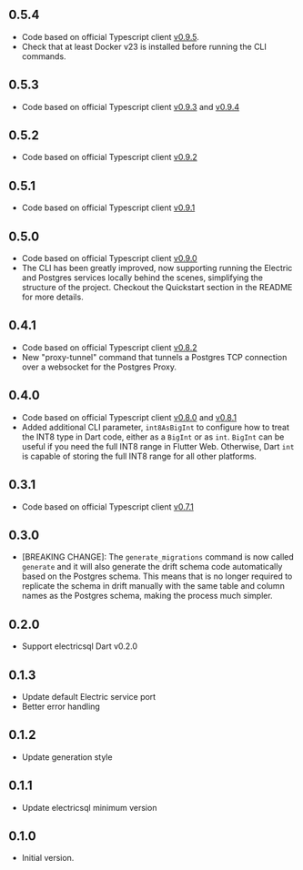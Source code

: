 ## 0.5.4

* Code based on official Typescript client [v0.9.5](https://github.com/electric-sql/electric/releases/tag/electric-sql%400.9.5).
* Check that at least Docker v23 is installed before running the CLI commands.


## 0.5.3

* Code based on official Typescript client [v0.9.3](https://github.com/electric-sql/electric/releases/tag/electric-sql%400.9.3) and [v0.9.4](https://github.com/electric-sql/electric/releases/tag/electric-sql%400.9.4)


## 0.5.2

* Code based on official Typescript client [v0.9.2](https://github.com/electric-sql/electric/releases/tag/electric-sql%400.9.2)


## 0.5.1

* Code based on official Typescript client [v0.9.1](https://github.com/electric-sql/electric/releases/tag/electric-sql%400.9.1)


## 0.5.0

* Code based on official Typescript client [v0.9.0](https://github.com/electric-sql/electric/releases/tag/electric-sql%400.9.0)
* The CLI has been greatly improved, now supporting running the Electric and Postgres services locally behind the scenes, simplifying the structure of the project. Checkout the Quickstart section in the README for more details.


## 0.4.1

* Code based on official Typescript client [v0.8.2](https://github.com/electric-sql/electric/releases/tag/electric-sql%400.8.2)
* New "proxy-tunnel" command that tunnels a Postgres TCP connection over a websocket for the Postgres Proxy.


## 0.4.0

* Code based on official Typescript client [v0.8.0](https://github.com/electric-sql/electric/releases/tag/electric-sql%400.8.0) and [v0.8.1](https://github.com/electric-sql/electric/releases/tag/electric-sql%400.8.1)
* Added additional CLI parameter, `int8AsBigInt` to configure how to treat the INT8 type in Dart code, either as a `BigInt` or as `int`. `BigInt` can be useful if you need the full INT8 range in Flutter Web. Otherwise, Dart `int` is capable of storing the full INT8 range for all other platforms.


## 0.3.1

* Code based on official Typescript client [v0.7.1](https://github.com/electric-sql/electric/releases/tag/electric-sql%400.7.1)


## 0.3.0

* [BREAKING CHANGE]: The `generate_migrations` command is now called `generate` and it will also generate the drift schema code automatically based on the Postgres schema.
This means that is no longer required to replicate the schema in drift manually with the same table and column names as the Postgres schema, making the process much simpler.


## 0.2.0

* Support electricsql Dart v0.2.0


## 0.1.3

* Update default Electric service port
* Better error handling


## 0.1.2

* Update generation style


## 0.1.1

* Update electricsql minimum version


## 0.1.0

- Initial version.
